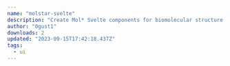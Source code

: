 ```yaml
---
name: "molstar-svelte"
description: "Create Mol* Svelte components for biomolecular structure visualization."
author: "0gust1"
downloads: 2
updated: "2023-09-15T17:42:18.437Z"
tags: 
  - ui
---
```

